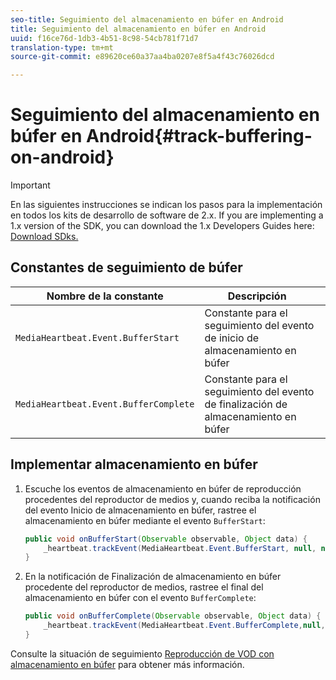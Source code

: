 ```yaml
---
seo-title: Seguimiento del almacenamiento en búfer en Android
title: Seguimiento del almacenamiento en búfer en Android
uuid: f16ce76d-1db3-4b51-8c98-54cb781f71d7
translation-type: tm+mt
source-git-commit: e89620ce60a37aa4ba0207e8f5a4f43c76026dcd

---
```



# Seguimiento del almacenamiento en búfer en Android{#track-buffering-on-android}

>[!IMPORTANT]
>En las siguientes instrucciones se indican los pasos para la implementación en todos los kits de desarrollo de software de 2.x. If you are implementing a 1.x version of the SDK, you can download the 1.x Developers Guides here: [Download SDks.](/help/sdk-implement/download-sdks.md)

## Constantes de seguimiento de búfer

| Nombre de la constante | Descripción     |
|---|---|
| `MediaHeartbeat.Event.BufferStart` | Constante para el seguimiento del evento de inicio de almacenamiento en búfer |
| `MediaHeartbeat.Event.BufferComplete` | Constante para el seguimiento del evento de finalización de almacenamiento en búfer |

## Implementar almacenamiento en búfer

1. Escuche los eventos de almacenamiento en búfer de reproducción procedentes del reproductor de medios y, cuando reciba la notificación del evento Inicio de almacenamiento en búfer, rastree el almacenamiento en búfer mediante el evento `BufferStart`:

   ```java
   public void onBufferStart(Observable observable, Object data) {  
       _heartbeat.trackEvent(MediaHeartbeat.Event.BufferStart, null, null); 
   }
   ```

1. En la notificación de Finalización de almacenamiento en búfer procedente del reproductor de medios, rastree el final del almacenamiento en búfer con el evento `BufferComplete`:

   ```java
   public void onBufferComplete(Observable observable, Object data) {  
       _heartbeat.trackEvent(MediaHeartbeat.Event.BufferComplete,null, null); 
   }
   ```

Consulte la situación de seguimiento [Reproducción de VOD con almacenamiento en búfer](/help/sdk-implement/tracking-scenarios/vod-buffering.md) para obtener más información.
